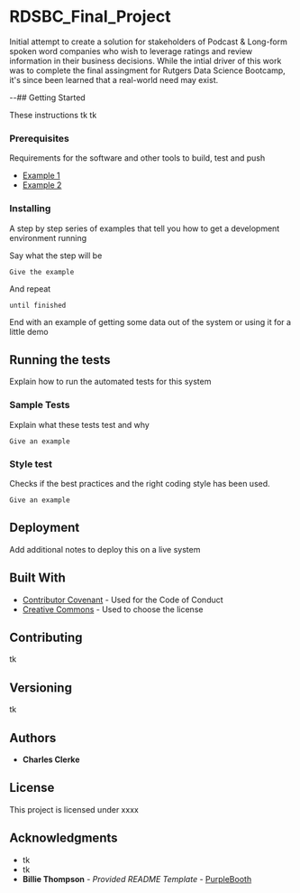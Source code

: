 # RDSBC_Final_Project

Initial attempt to create a solution for stakeholders of Podcast & Long-form spoken word companies who wish to leverage ratings and review information in their business decisions. While the intial driver of this work was to complete the final assingment for Rutgers Data Science Bootcamp, it's since been learned that a real-world need may exist. 



--## Getting Started

These instructions tk tk

### Prerequisites

Requirements for the software and other tools to build, test and push 
- [Example 1](https://www.example.com)
- [Example 2](https://www.example.com)

### Installing

A step by step series of examples that tell you how to get a development
environment running

Say what the step will be

    Give the example

And repeat

    until finished

End with an example of getting some data out of the system or using it
for a little demo

## Running the tests

Explain how to run the automated tests for this system

### Sample Tests

Explain what these tests test and why

    Give an example

### Style test

Checks if the best practices and the right coding style has been used.

    Give an example

## Deployment

Add additional notes to deploy this on a live system

## Built With

  - [Contributor Covenant](https://www.contributor-covenant.org/) - Used
    for the Code of Conduct
  - [Creative Commons](https://creativecommons.org/) - Used to choose
    the license

## Contributing

tk

## Versioning

tk

## Authors

  - **Charles Clerke**


## License

This project is licensed under xxxx

## Acknowledgments

  - tk
  - tk
  - **Billie Thompson** - *Provided README Template* -
    [PurpleBooth](https://github.com/PurpleBooth)

